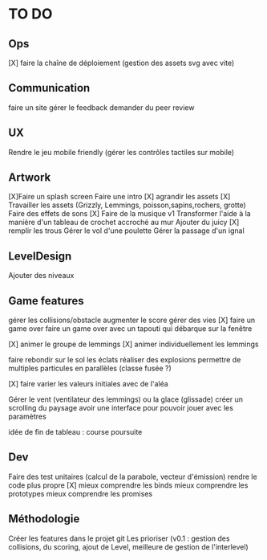 # TO DO

## Ops

[X] faire la chaîne de déploiement (gestion des assets svg avec vite)

## Communication

faire un site
gérer le feedback
demander du peer review

## UX

Rendre le jeu mobile friendly (gérer les contrôles tactiles sur mobile)

## Artwork

[X]Faire un splash screen
Faire une intro
[X] agrandir les assets
[X] Travailler les assets (Grizzly, Lemmings, poisson,sapins,rochers, grotte)
Faire des effets de sons
[X] Faire de la musique v1
Transformer l'aide à la manière d'un tableau de crochet accroché au mur
Ajouter du juicy
[X] remplir les trous
Gérer le vol d'une poulette
Gérer la passage d'un ignal


## LevelDesign

Ajouter des niveaux

## Game features

gérer les collisions/obstacle
augmenter le score
gérer des vies
[X] faire un game over
faire un game over avec un tapouti qui débarque sur la fenêtre

[X] animer le groupe de lemmings
[X] animer individuellement les lemmings

faire rebondir sur le sol les éclats
réaliser des explosions
permettre de multiples particules en parallèles (classe fusée ?)

[X] faire varier les valeurs initiales avec de l'aléa

Gérer le vent (ventilateur des lemmings) ou la glace (glissade)
créer un scrolling du paysage
avoir une interface pour pouvoir jouer avec les paramètres

idée de fin de tableau : course poursuite

## Dev

Faire des test unitaires (calcul de la parabole, vecteur d'émission)
rendre le code plus propre
[X] mieux comprendre les binds
mieux comprendre les prototypes
mieux comprendre les promises

## Méthodologie

Créer les features dans le projet git
Les prioriser (v0.1 : gestion des collisions, du scoring, ajout de Level, meilleure de gestion de l'interlevel)

